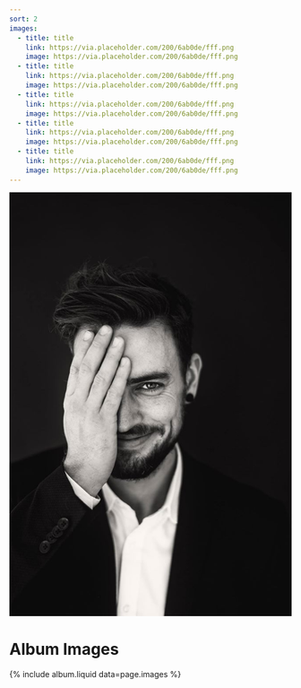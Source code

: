 ```yaml
---
sort: 2
images:
  - title: title
    link: https://via.placeholder.com/200/6ab0de/fff.png
    image: https://via.placeholder.com/200/6ab0de/fff.png
  - title: title
    link: https://via.placeholder.com/200/6ab0de/fff.png
    image: https://via.placeholder.com/200/6ab0de/fff.png
  - title: title
    link: https://via.placeholder.com/200/6ab0de/fff.png
    image: https://via.placeholder.com/200/6ab0de/fff.png
  - title: title
    link: https://via.placeholder.com/200/6ab0de/fff.png
    image: https://via.placeholder.com/200/6ab0de/fff.png
  - title: title
    link: https://via.placeholder.com/200/6ab0de/fff.png
    image: https://via.placeholder.com/200/6ab0de/fff.png
---
```

![foto benjamin](../../../assets/foto.jpg)
# Album Images

{% include album.liquid data=page.images %}
